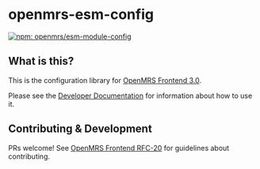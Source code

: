 # openmrs-esm-config

[![npm: openmrs/esm-module-config](https://img.shields.io/npm/v/@openmrs/esm-config)](https://www.npmjs.com/package/@openmrs/esm-config)

## What is this?

This is the configuration library for [OpenMRS Frontend 3.0](https://wiki.openmrs.org/display/projects/OpenMRS+3.0%3A+A+Frontend+Framework+that+enables+collaboration+and+better+User+Experience).

Please see the [Developer Documentation](https://o3-docs.openmrs.org/docs/configuration-system)
for information about how to use it.

## Contributing & Development

PRs welcome! See
[OpenMRS Frontend RFC-20](https://github.com/openmrs/openmrs-rfc-frontend/blob/master/text/0020-contributing-guidelines.md#contributing-guidelines)
for guidelines about contributing.
